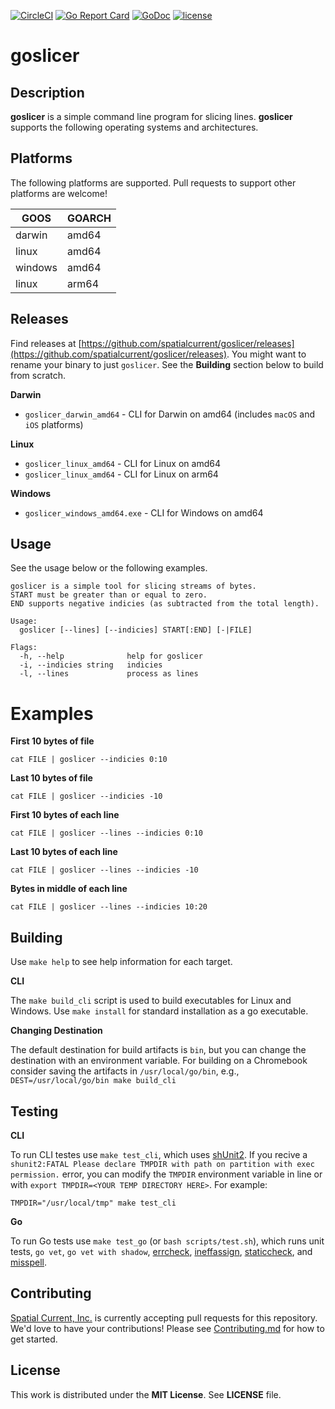 [![CircleCI](https://circleci.com/gh/spatialcurrent/goslicer/tree/master.svg?style=svg)](https://circleci.com/gh/spatialcurrent/goslicer/tree/master) [![Go Report Card](https://goreportcard.com/badge/spatialcurrent/goslicer)](https://goreportcard.com/report/spatialcurrent/goslicer)  [![GoDoc](https://godoc.org/github.com/spatialcurrent/goslicer?status.svg)](https://godoc.org/github.com/spatialcurrent/goslicer) [![license](http://img.shields.io/badge/license-MIT-red.svg?style=flat)](https://github.com/spatialcurrent/goslicer/blob/master/LICENSE)

# goslicer

## Description

**goslicer** is a simple command line program for slicing lines.  **goslicer** supports the following operating systems and architectures.

## Platforms

The following platforms are supported.  Pull requests to support other platforms are welcome!

| GOOS | GOARCH |
| ---- | ------ |
| darwin | amd64 |
| linux | amd64 |
| windows | amd64 |
| linux | arm64 |

## Releases

Find releases at [https://github.com/spatialcurrent/goslicer/releases](https://github.com/spatialcurrent/goslicer/releases).  You might want to rename your binary to just `goslicer`.  See the **Building** section below to build from scratch.

**Darwin**

- `goslicer_darwin_amd64` - CLI for Darwin on amd64 (includes `macOS` and `iOS` platforms)

**Linux**

- `goslicer_linux_amd64` - CLI for Linux on amd64
- `goslicer_linux_amd64` - CLI for Linux on arm64

**Windows**

- `goslicer_windows_amd64.exe` - CLI for Windows on amd64

## Usage

See the usage below or the following examples.

```shell
goslicer is a simple tool for slicing streams of bytes.
START must be greater than or equal to zero.
END supports negative indicies (as subtracted from the total length).

Usage:
  goslicer [--lines] [--indicies] START[:END] [-|FILE]

Flags:
  -h, --help              help for goslicer
  -i, --indicies string   indicies
  -l, --lines             process as lines
```

# Examples

**First 10 bytes of file**

```shell
cat FILE | goslicer --indicies 0:10
```

**Last 10 bytes of file**

```shell
cat FILE | goslicer --indicies -10
```

**First 10 bytes of each line**

```shell
cat FILE | goslicer --lines --indicies 0:10
```

**Last 10 bytes of each line**

```shell
cat FILE | goslicer --lines --indicies -10
```

**Bytes in middle of each line**

```shell
cat FILE | goslicer --lines --indicies 10:20
```

## Building

Use `make help` to see help information for each target.

**CLI**

The `make build_cli` script is used to build executables for Linux and Windows.  Use `make install` for standard installation as a go executable.

**Changing Destination**

The default destination for build artifacts is `bin`, but you can change the destination with an environment variable.  For building on a Chromebook consider saving the artifacts in `/usr/local/go/bin`, e.g., `DEST=/usr/local/go/bin make build_cli`

## Testing

**CLI**

To run CLI testes use `make test_cli`, which uses [shUnit2](https://github.com/kward/shunit2).  If you recive a `shunit2:FATAL Please declare TMPDIR with path on partition with exec permission.` error, you can modify the `TMPDIR` environment variable in line or with `export TMPDIR=<YOUR TEMP DIRECTORY HERE>`. For example:

```
TMPDIR="/usr/local/tmp" make test_cli
```

**Go**

To run Go tests use `make test_go` (or `bash scripts/test.sh`), which runs unit tests, `go vet`, `go vet with shadow`, [errcheck](https://github.com/kisielk/errcheck), [ineffassign](https://github.com/gordonklaus/ineffassign), [staticcheck](https://staticcheck.io/), and [misspell](https://github.com/client9/misspell).

## Contributing

[Spatial Current, Inc.](https://spatialcurrent.io) is currently accepting pull requests for this repository.  We'd love to have your contributions!  Please see [Contributing.md](https://github.com/spatialcurrent/goslicer/blob/master/CONTRIBUTING.md) for how to get started.

## License

This work is distributed under the **MIT License**.  See **LICENSE** file.
